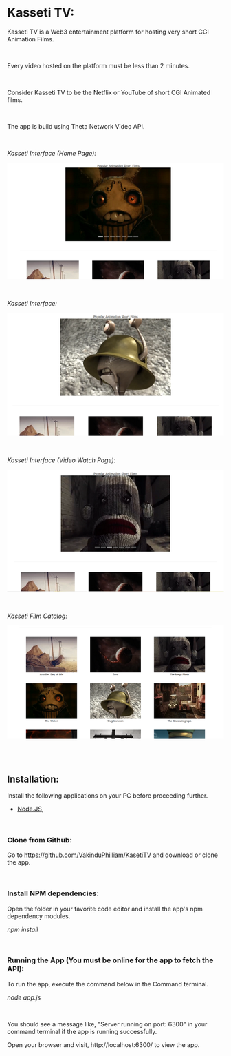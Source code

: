 
# Kasseti TV:

Kasseti TV is a Web3 entertainment platform for hosting very short CGI Animation Films.

<br/>

Every video hosted on the platform must be less than 2 minutes.

<br/>

Consider Kasseti TV to be the Netflix or YouTube of short CGI Animated films.

<br/>

The app is build using Theta Network Video API.

<br/>

_Kasseti Interface (Home Page):_

![Kasseti](/public/ui.png)

<br/>

_Kasseti Interface:_

![Kasseti](/public/ui2.png)

<br/>

_Kasseti Interface (Video Watch Page):_

![Kasseti](/public/ui3.png)

<br/>

_Kasseti Film Catalog:_

![Kasseti](/public/ui4.png)


</br>

<br/>

## Installation:

Install the following applications on your PC before proceeding further.

- [Node.JS](https://nodejs.org/en/download/current/), 

</br>

### Clone from Github:

Go to https://github.com/VakinduPhilliam/KasetiTV and download or clone the app.

</br>

### Install NPM dependencies:

Open the folder in your favorite code editor and install the app's npm dependency modules. 

_npm install_

</br>

### Running the App (You must be online for the app to fetch the API):

To run the app, execute the command below in the Command terminal. 

_node app.js_

</br>

You should see a message like, "Server running on port: 6300" in your command terminal if the app is running successfully.

Open your browser and visit, http://localhost:6300/ to view the app.


